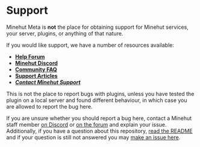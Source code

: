 # Support
Minehut Meta is **not** the place for obtaining support for Minehut services, your server, plugins, or anything of that nature.

If you would like support, we have a number of resources available:
- **[Help Forum](https://forums.minehut.com/forum/11-help/)**
- **[Minehut Discord](https://discord.gg/minehut)**
- **[Community FAQ](https://forums.minehut.com/forum/790-community-faq/)**
- **[Support Articles](https://superleague.zendesk.com/hc/en-us/categories/360001333733-Minehut)**
- ***[Contact Minehut Support](https://minehut.com/support/form)***

This is not the place to report bugs with plugins, unless you have tested the plugin on a local server and found different behaviour, in which case you are allowed to report the bug here.

If you are unsure whether you should report a bug here, contact a Minehut staff member [on Discord](https://discord.gg/minehut) or [on the forum](https://forums.minehut.com) and explain your issue.
Additionally, if you have a question about this repository, [read the README](https://github.com/Minehut/Meta) and if your question is still not answered you may [make an issue here](https://github.com/Minehut/Meta/issues/new).

